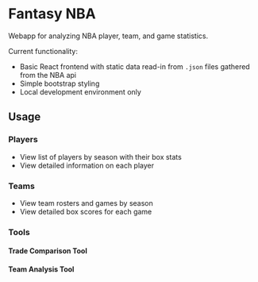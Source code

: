 # Fantasy NBA

Webapp for analyzing NBA player, team, and game statistics.

Current functionality:
* Basic React frontend with static data read-in from `.json` files gathered from the NBA api
* Simple bootstrap styling
* Local development environment only

## Usage

### Players

* View list of players by season with their box stats
* View detailed information on each player

### Teams

* View team rosters and games by season
* View detailed box scores for each game

### Tools

#### Trade Comparison Tool
#### Team Analysis Tool